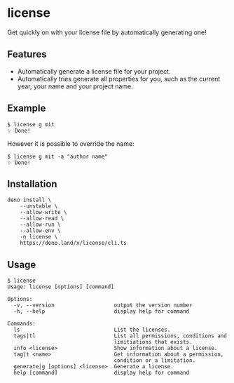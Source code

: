 # license

Get quickly on with your license file by automatically generating one!

## Features

- Automatically generate a license file for your project.
- Automatically tries generate all properties for you, such as the current year, your name and your project name.

## Example

```text
$ license g mit
✨ Done!
```

However it is possible to override the name:

```text
$ license g mit -a "author name"
✨ Done!
```

## Installation

```shell
deno install \
	--unstable \
	--allow-write \
	--allow-read \
	--allow-run \
	--allow-env \
	-n license \
	https://deno.land/x/license/cli.ts
```

## Usage

```text
$ license
Usage: license [options] [command]

Options:
  -v, --version                   output the version number
  -h, --help                      display help for command

Commands:
  ls                              List the licenses.
  tags|tl                         List all permissions, conditions and
                                  limitiations that exists.
  info <license>                  Show information about a license.
  tag|t <name>                    Get information about a permission,
                                  condition or a limitation.
  generate|g [options] <license>  Generate a license.
  help [command]                  display help for command
```
